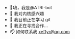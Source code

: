 - 👋嗨，我是@ATRI-bot
- 👀 我对内核感兴趣
- 🌱 我目前正在学习 git
- 💞️ 我正在寻找合作...
- 📫 如何联系我 xeffyr@qq.com

<!---
ATRI-bot/ATRI-bot is a ✨ special ✨ repository because its `README.md` (this file) appears on your GitHub profile.
You can click the Preview link to take a look at your changes.
--->

